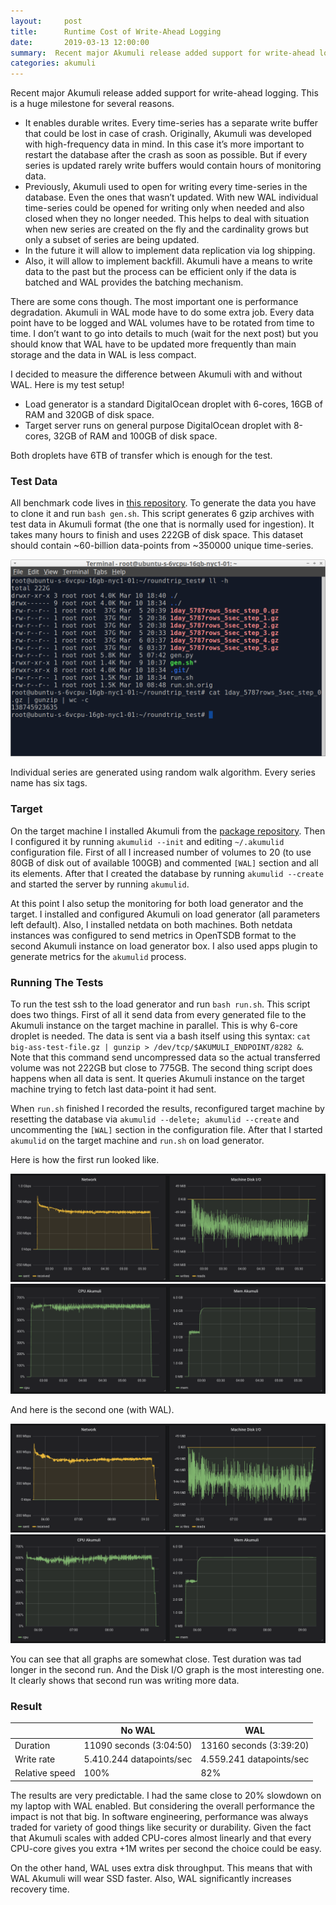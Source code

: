 ```yaml
---
layout:     post
title:      Runtime Cost of Write-Ahead Logging
date:       2019-03-13 12:00:00
summary:  Recent major Akumuli release added support for write-ahead logging. This is a huge milestone for several reasons...
categories: akumuli
---
```


Recent major Akumuli release added support for write-ahead logging. This is a huge milestone for several reasons.

- It enables durable writes. Every time-series has a separate write buffer that could be lost in case of crash. Originally, Akumuli was developed with high-frequency data in mind. In this case it’s more important to restart the database after the crash as soon as possible. But if every series is updated rarely write buffers would contain hours of monitoring data.
- Previously, Akumuli used to open for writing every time-series in the database. Even the ones that wasn’t updated. With new WAL individual time-series could be opened for writing only when needed and also closed when they no longer needed. This helps to deal with situation when new series are created on the fly and the cardinality grows but only a subset of series are being updated.
- In the future it will allow to implement data replication via log shipping.
- Also, it will allow to implement backfill. Akumuli have a means to write data to the past but the process can be efficient only if the data is batched and WAL provides the batching mechanism.

There are some cons though. The most important one is performance degradation. Akumuli in WAL mode have to do some extra job. Every data point have to be logged and WAL volumes have to be rotated from time to time. I don’t want to go into details to much (wait for the next post) but you should know that WAL have to be updated more frequently than main storage and the data in WAL is less compact.

I decided to measure the difference between Akumuli with and without WAL. Here is my test setup!

- Load generator is a standard DigitalOcean droplet with 6-cores, 16GB of RAM and 320GB of disk space.
- Target server runs on general purpose DigitalOcean droplet with 8-cores, 32GB of RAM and 100GB of disk space.

Both droplets have 6TB of transfer which is enough for the test.

### Test Data

All benchmark code lives in [this repository](https://github.com/Lazin/roundtrip_test). To generate the data you have to clone it and run `bash gen.sh`. This script generates 6 gzip archives with test data in Akumuli format (the one that is normally used for ingestion). It takes many hours to finish and uses 222GB of disk space. This dataset should contain ~60-billion data-points from ~350000 unique time-series.

![Test data](/images/walterm.png)

Individual series are generated using random walk algorithm. Every series name has six tags.

### Target

On the target machine I installed Akumuli from the [package repository](https://packagecloud.io/Lazin/Akumuli). Then I configured it by running `akumulid --init` and editing `~/.akumulid` configuration file. First of all I increased number of volumes to 20 (to use 80GB of disk out of available 100GB) and commented `[WAL]` section and all its elements. After that I created the database by running `akumulid --create` and started the server by running `akumulid`.

At this point I also setup the monitoring for both load generator and the target. I installed and configured Akumuli on load generator (all parameters left default). Also, I installed netdata on both machines. Both netdata instances was configured to send metrics in OpenTSDB format to the second Akumuli instance on load generator box. I also used apps plugin to generate metrics for the `akumulid` process.

### Running The Tests

To run the test ssh to the load generator and run `bash run.sh`. This script does two things. First of all it send data from every generated file to the Akumuli instance on the target machine in parallel. This is why 6-core droplet is needed. The data is sent via a bash itself using this syntax: `cat big-ass-test-file.gz | gunzip > /dev/tcp/$AKUMULI_ENDPOINT/8282 &`. Note that this command send uncompressed data so the actual transferred volume was not 222GB but close to 775GB.
The second thing script does happens when all data is sent. It queries Akumuli instance on the target machine trying to fetch last data-point it had sent. 

When `run.sh` finished I recorded the results, reconfigured target machine by resetting the database via `akumulid --delete; akumulid --create` and uncommenting the `[WAL]` section in the configuration file. After that I started `akumulid` on the target machine and `run.sh` on load generator.

Here is how the first run looked like.

![Test data](/images/nowal1_crop.png)
![Test data](/images/nowal3_crop.png)

And here is the second one (with WAL).

![Test data](/images/wal1_crop.png)
![Test data](/images/wal3_crop.png)

You can see that all graphs are somewhat close. Test duration was tad longer in the second run. And the Disk I/O graph is the most interesting one. It clearly shows that second run was writing more data.

### Result

|                |No WAL                  |WAL                     |
|----------------|------------------------|------------------------|
|Duration        |11090 seconds (3:04:50) | 13160 seconds (3:39:20)|
|Write rate      |5.410.244 datapoints/sec|4.559.241 datapoints/sec|
|Relative speed  |100%                    |82%                     |

The results are very predictable. I had the same close to 20% slowdown on my laptop with WAL enabled. But considering the overall performance the impact is not that big. In software engineering, performance was always traded for variety of good things like security or durability. Given the fact that Akumuli scales with added CPU-cores almost linearly and that every CPU-core gives you extra +1M writes per second the choice could be easy.

On the other hand, WAL uses extra disk throughput. This means that with WAL Akumuli will wear SSD faster. Also, WAL significantly increases recovery time. 

